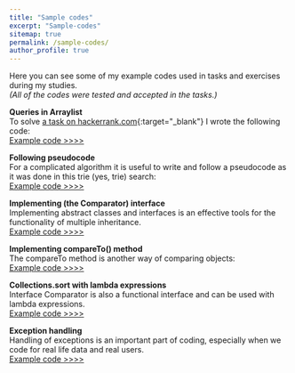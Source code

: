 ```yaml
---
title: "Sample codes"
excerpt: "Sample-codes"
sitemap: true
permalink: /sample-codes/
author_profile: true
---
```

Here you can see some of my example codes used in tasks and exercises during my studies.<br>
*(All of the codes were tested and accepted in the tasks.)*

**Queries in Arraylist**<br>
To solve [a task on hackerrank.com](https://www.hackerrank.com/challenges/java-arraylist){:target="_blank"} I wrote the following code:<br>
 [Example code >>>>](https://pbesze.github.io/sample-codes/queries-in-arraylist)
	 <br>
   
**Following pseudocode** <br>
For a complicated algorithm it is useful to write and follow a pseudocode as it was done in this trie (yes, trie) search:<br>
 [Example code >>>>](https://pbesze.github.io/sample-codes/following-pseudocode)
 <br>
 
**Implementing (the Comparator) interface**<br>
Implementing abstract classes and interfaces is an effective tools for the functionality of multiple inheritance.<br>
[Example code >>>>](https://pbesze.github.io/sample-codes/implements-comparator)
  <br>

**Implementing compareTo() method** <br>
The compareTo method is another way of comparing objects:<br>
 [Example code >>>>](https://pbesze.github.io/sample-codes/implementing-compareTo)
  <br>
 
  **Collections.sort with lambda expressions**<br>
Interface Comparator is also a functional interface and can be used with lambda expressions.
<br>
[Example code >>>>](https://pbesze.github.io/sample-codes/collections-sort-with-lambda-expressions)
  
**Exception handling** <br>
Handling of exceptions is an important part of coding, especially when we code for real life data and  real users.<br>
 [Example code >>>>](https://pbesze.github.io/sample-codes/exception-handling)
 
	



	

